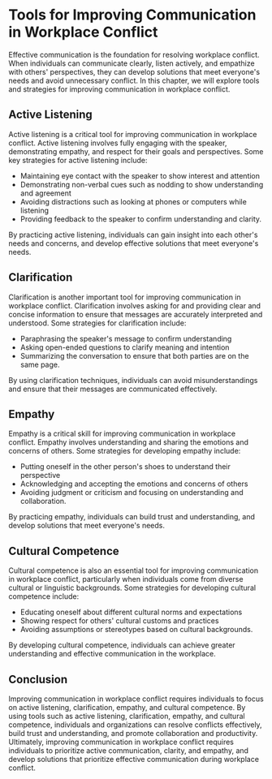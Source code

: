 # Tools for Improving Communication in Workplace Conflict

Effective communication is the foundation for resolving workplace conflict. When individuals can communicate clearly, listen actively, and empathize with others' perspectives, they can develop solutions that meet everyone's needs and avoid unnecessary conflict. In this chapter, we will explore tools and strategies for improving communication in workplace conflict.

## Active Listening

Active listening is a critical tool for improving communication in workplace conflict. Active listening involves fully engaging with the speaker, demonstrating empathy, and respect for their goals and perspectives. Some key strategies for active listening include:

- Maintaining eye contact with the speaker to show interest and attention
- Demonstrating non-verbal cues such as nodding to show understanding and agreement
- Avoiding distractions such as looking at phones or computers while listening
- Providing feedback to the speaker to confirm understanding and clarity.

By practicing active listening, individuals can gain insight into each other's needs and concerns, and develop effective solutions that meet everyone's needs.

## Clarification

Clarification is another important tool for improving communication in workplace conflict. Clarification involves asking for and providing clear and concise information to ensure that messages are accurately interpreted and understood. Some strategies for clarification include:

- Paraphrasing the speaker's message to confirm understanding
- Asking open-ended questions to clarify meaning and intention
- Summarizing the conversation to ensure that both parties are on the same page.

By using clarification techniques, individuals can avoid misunderstandings and ensure that their messages are communicated effectively.

## Empathy

Empathy is a critical skill for improving communication in workplace conflict. Empathy involves understanding and sharing the emotions and concerns of others. Some strategies for developing empathy include:

- Putting oneself in the other person's shoes to understand their perspective
- Acknowledging and accepting the emotions and concerns of others
- Avoiding judgment or criticism and focusing on understanding and collaboration.

By practicing empathy, individuals can build trust and understanding, and develop solutions that meet everyone's needs.

## Cultural Competence

Cultural competence is also an essential tool for improving communication in workplace conflict, particularly when individuals come from diverse cultural or linguistic backgrounds. Some strategies for developing cultural competence include:

- Educating oneself about different cultural norms and expectations
- Showing respect for others' cultural customs and practices
- Avoiding assumptions or stereotypes based on cultural backgrounds.

By developing cultural competence, individuals can achieve greater understanding and effective communication in the workplace.

## Conclusion

Improving communication in workplace conflict requires individuals to focus on active listening, clarification, empathy, and cultural competence. By using tools such as active listening, clarification, empathy, and cultural competence, individuals and organizations can resolve conflicts effectively, build trust and understanding, and promote collaboration and productivity. Ultimately, improving communication in workplace conflict requires individuals to prioritize active communication, clarity, and empathy, and develop solutions that prioritize effective communication during workplace conflict.

